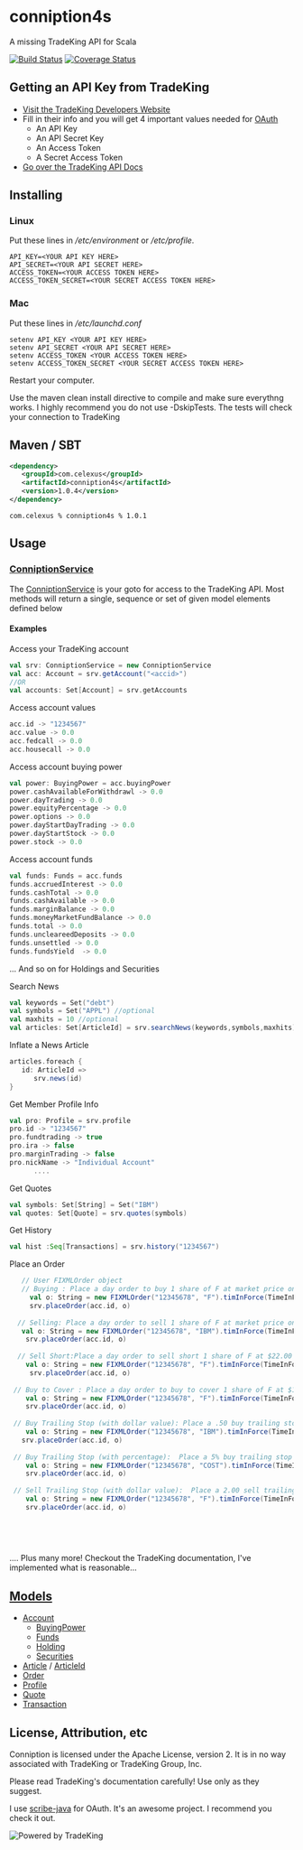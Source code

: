 conniption4s
============

A missing TradeKing API for Scala

[![Build Status](https://travis-ci.org/Ccook/conniption4s.svg?branch=master)](https://travis-ci.org/Ccook/conniption4s)
[![Coverage Status](https://img.shields.io/coveralls/Ccook/conniption4s.svg)](https://coveralls.io/r/Ccook/conniption4s)

## Getting an API Key from TradeKing

* [Visit the TradeKing Developers Website](https://developers.tradeking.com/applications/)  
* Fill in their info and you will get 4 important values needed for [OAuth](http://oauth.net/)
    * An API Key
    * An API Secret Key
    * An Access Token
    * A Secret Access Token
* [Go over the TradeKing API Docs](https://developers.tradeking.com/documentation/getting-started) 

## Installing

### Linux

Put these lines in */etc/environment* or */etc/profile*.

    API_KEY=<YOUR API KEY HERE>
    API_SECRET=<YOUR API SECRET HERE>
    ACCESS_TOKEN=<YOUR ACCESS TOKEN HERE>
    ACCESS_TOKEN_SECRET=<YOUR SECRET ACCESS TOKEN HERE>


### Mac

Put these lines in */etc/launchd.conf*

    setenv API_KEY <YOUR API KEY HERE>
    setenv API_SECRET <YOUR API SECRET HERE>
    setenv ACCESS_TOKEN <YOUR ACCESS TOKEN HERE>
    setenv ACCESS_TOKEN_SECRET <YOUR SECRET ACCESS TOKEN HERE>
    
    
Restart your computer.

Use the maven clean install directive to compile and make sure everythng works. I highly recommend you do not use -DskipTests. The tests will check your connection to TradeKing

## Maven / SBT

```xml
<dependency>
   <groupId>com.celexus</groupId>
   <artifactId>conniption4s</artifactId>
   <version>1.0.4</version>
</dependency>
```

```ivy
com.celexus % conniption4s % 1.0.1
```

## Usage

### [ConniptionService](https://github.com/Ccook/conniption4s/blob/master/src/main/scala/com/celexus/conniption/ConniptionService.scala)

The [ConniptionService](https://github.com/Ccook/conniption4s/blob/master/src/main/scala/com/celexus/conniption/ConniptionService.scala) is your goto for access to the TradeKing API. Most methods will return a single, sequence or set of given model elements defined below

#### Examples

Access your TradeKing account

```scala
val srv: ConniptionService = new ConniptionService
val acc: Account = srv.getAccount("<accid>")
//OR
val accounts: Set[Account] = srv.getAccounts
```

Access account values

```scala
acc.id -> "1234567"
acc.value -> 0.0
acc.fedcall -> 0.0
acc.housecall -> 0.0
```
Access account buying power

```scala
val power: BuyingPower = acc.buyingPower
power.cashAvailableForWithdrawl -> 0.0
power.dayTrading -> 0.0
power.equityPercentage -> 0.0
power.options -> 0.0
power.dayStartDayTrading -> 0.0
power.dayStartStock -> 0.0
power.stock -> 0.0
```

Access account funds

```scala
val funds: Funds = acc.funds
funds.accruedInterest -> 0.0
funds.cashTotal -> 0.0
funds.cashAvailable -> 0.0
funds.marginBalance -> 0.0
funds.moneyMarketFundBalance -> 0.0
funds.total -> 0.0
funds.uncleareedDeposits -> 0.0
funds.unsettled -> 0.0
funds.fundsYield  -> 0.0
```
      
... And so on for Holdings and Securities

Search News

```scala
val keywords = Set("debt")
val symbols = Set("APPL") //optional
val maxhits = 10 //optional 
val articles: Set[ArticleId] = srv.searchNews(keywords,symbols,maxhits) -> Set[ArticleId]
```

Inflate a News Article

```scala
articles.foreach {
   id: ArticleId =>
      srv.news(id)
}
```

Get Member Profile Info

```scala
val pro: Profile = srv.profile
pro.id -> "1234567"
pro.fundtrading -> true
pro.ira -> false
pro.marginTrading -> false
pro.nickName -> "Individual Account"
      ....
```

Get Quotes

```scala
val symbols: Set[String] = Set("IBM")
val quotes: Set[Quote] = srv.quotes(symbols)
```
   
Get History

```scala
val hist :Seq[Transactions] = srv.history("1234567")
```

Place an Order

```scala
   // User FIXMLOrder object
   // Buying : Place a day order to buy 1 share of F at market price on account 12345678.
     val o: String = new FIXMLOrder("12345678", "F").timInForce(TimeInForce.dayOrder).typ(OrderType.market).side(Side.buy).qty(1).toString
     srv.placeOrder(acc.id, o)
     
  // Selling: Place a day order to sell 1 share of F at market price on account 12345678.
   val o: String = new FIXMLOrder("12345678", "IBM").timInForce(TimeInForce.dayOrder).typ(OrderType.market).side(Side.sell).qty(1).toString
    srv.placeOrder(acc.id, o)
    
  // Sell Short:Place a day order to sell short 1 share of F at $22.00 on account 12345678.
    val o: String = new FIXMLOrder("12345678", "F").timInForce(TimeInForce.dayOrder).typ(OrderType.limit).side(Side.sellShort).qty(1).price(22).toString
     srv.placeOrder(acc.id, o)
     
 // Buy to Cover : Place a day order to buy to cover 1 share of F at $13 on account 12345678.
    val o: String = new FIXMLOrder("12345678", "F").timInForce(TimeInForce.dayOrder).typ(OrderType.limit).side(Side.buyToCover).qty(1).price(13).toString
    srv.placeOrder(acc.id, o)
    
 // Buy Trailing Stop (with dollar value): Place a .50 buy trailing stop on 1 share of IBM (market order will trigger if current price of IBM rises by .50 for current price. If IBM moves down, trigger price will also move down.*/
    val o: String = new FIXMLOrder("12345678", "IBM").timInForce(TimeInForce.dayOrder).typ(OrderType.trailingStop).stopAt(StopType.dollarValue(0.50)).side(Side.buy).qty(1).to
   srv.placeOrder(acc.id, o)
   
 // Buy Trailing Stop (with percentage):  Place a 5% buy trailing stop on 1 share of COST (Note: OfstTyp="1" for percentage trailing stop vs. OfstTyp="0" for price value trailing stop).
    val o: String = new FIXMLOrder("12345678", "COST").timInForce(TimeInForce.dayOrder).typ(OrderType.trailingStop).stopAt(StopType.percentage(5)).side(Side.buy).qty(1).toString
    srv.placeOrder(acc.id, o)
    
 // Sell Trailing Stop (with dollar value):  Place a 2.00 sell trailing stop on 1 share of F. (NOTICE THE NEGATIVE)
    val o: String = new FIXMLOrder("12345678", "F").timInForce(TimeInForce.dayOrder).typ(OrderType.trailingStop).stopAt(StopType.dollarValue(-2.0)).side(Side.sell).qty(1).toString
    srv.placeOrder(acc.id, o)
  
  
 
    
```
   
.... Plus many more! Checkout the TradeKing documentation, I've implemented what is reasonable...

## [Models](https://github.com/Ccook/conniption4s/tree/master/src/main/scala/com/celexus/conniption/model)

* [Account](https://github.com/Ccook/conniption4s/blob/master/src/main/scala/com/celexus/conniption/model/Account.scala)
   * [BuyingPower](https://github.com/Ccook/conniption4s/blob/master/src/main/scala/com/celexus/conniption/model/BuyingPower.scala)
   * [Funds](https://github.com/Ccook/conniption4s/blob/master/src/main/scala/com/celexus/conniption/model/Funds.scala)
   * [Holding](https://github.com/Ccook/conniption4s/blob/master/src/main/scala/com/celexus/conniption/model/Holding.scala)
   * [Securities](https://github.com/Ccook/conniption4s/blob/master/src/main/scala/com/celexus/conniption/model/Securities.scala)
* [Article](https://github.com/Ccook/conniption4s/blob/master/src/main/scala/com/celexus/conniption/model/Article.scala) / [ArticleId](https://github.com/Ccook/conniption4s/blob/master/src/main/scala/com/celexus/conniption/model/ArticleId.scala)
* [Order](https://github.com/Ccook/conniption4s/blob/master/src/main/scala/com/celexus/conniption/model/Order.scala)
* [Profile](https://github.com/Ccook/conniption4s/blob/master/src/main/scala/com/celexus/conniption/model/Profile.scala)
* [Quote](https://github.com/Ccook/conniption4s/blob/master/src/main/scala/com/celexus/conniption/model/Quote.scala)
* [Transaction](https://github.com/Ccook/conniption4s/blob/master/src/main/scala/com/celexus/conniption/model/Transaction.scala)

## License, Attribution, etc


Conniption is licensed under the Apache License, version 2. It is in no way associated with TradeKing or TradeKing Group, Inc.

Please read TradeKing's documentation carefully! Use only as they suggest.


I use [scribe-java](https://github.com/fernandezpablo85/scribe-java) for OAuth. It's an awesome project. I recommend you check it out.


![Powered by TradeKing](https://developers.tradeking.com/images/logos/PB-TK-small-Blue.gif)



